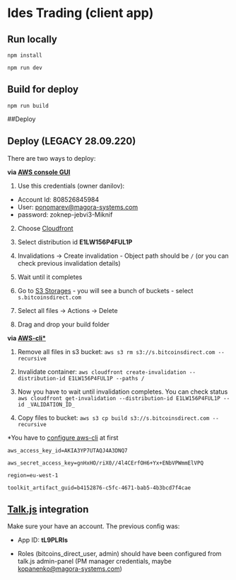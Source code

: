 
# Ides Trading (client app)


## Run locally
`npm install`

`npm run dev`

## Build for deploy
 `npm run build`

##Deploy


## Deploy (LEGACY 28.09.220)

There are two ways to deploy:

**via [AWS console GUI](https://console.aws.amazon.com/)** 

1. Use this credentials (owner danilov):
- Account Id: 808526845984 
- User: ponomarev@magora-systems.com
- password: zoknep-jebvi3-Miknif
  
2. Choose [Cloudfront](https://console.aws.amazon.com/cloudfront/home?region=eu-west-1#distributions:)
  
3. Select distribution id **E1LW156P4FUL1P**
   
4. Invalidations -> Create invalidation - Object path should be `/` (or you can check previous invalidation details)
   
5. Wait until it completes
   
6. Go to [S3 Storages](https://s3.console.aws.amazon.com/s3/home?region=eu-west-1) - you will see a bunch of buckets - select `s.bitcoinsdirect.com`
   
7. Select all files -> Actions -> Delete
   
8. Drag and drop your build folder

**via [AWS-cli*](https://docs.aws.amazon.com/cli/latest/userguide/cli-chap-welcome.html)**

1. Remove all files in s3 bucket: ```aws s3 rm s3://s.bitcoinsdirect.com --recursive```
   
2. Invalidate container: ```aws cloudfront create-invalidation --distribution-id E1LW156P4FUL1P --paths /```
   
3. Now you have to wait until invalidation completes. You can check status ```aws cloudfront get-invalidation --distribution-id E1LW156P4FUL1P --id _VALIDATION_ID_```
   
4. Copy files to bucket: ```aws s3 cp build s3://s.bitcoinsdirect.com --recursive```
   
 *You have to  [configure aws-cli](https://docs.aws.amazon.com/cli/latest/userguide/cli-chap-configure.html) at first

```aws_access_key_id=AKIA3YP7UTAQJ4A3DNQ7```

```aws_secret_access_key=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```

```region=eu-west-1```

```toolkit_artifact_guid=b4152876-c5fc-4671-bab5-4b3bcd7f4cae```


## [Talk.js](https://talkjs.com) integration
Make sure your have an account. The previous config was:

- App ID: **tL9PLRIs**
  
- Roles (bitcoins_direct_user, admin) should have been configured from talk.js admin-panel (PM manager credentials, maybe kopanenko@magora-systems.com)
